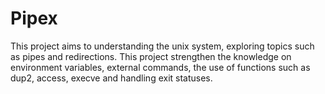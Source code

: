 # Pipex
This project aims to understanding the unix system, exploring topics such as pipes and redirections. 
This project strengthen the knowledge on environment variables, external commands, the use of functions such as dup2, access, execve and handling exit statuses. 
